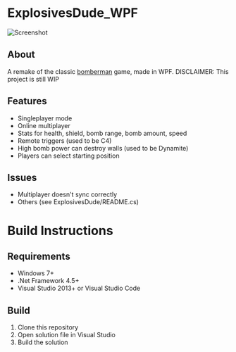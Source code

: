 # ExplosivesDude_WPF

![Screenshot](https://rumkugel13.github.io/content/images/explosivesdude_wpf_screenshot.png)

## About
A remake of the classic [bomberman](https://en.wikipedia.org/wiki/Bomberman) game, made in WPF.
DISCLAIMER: This project is still WIP

## Features
- Singleplayer mode
- Online multiplayer
- Stats for health, shield, bomb range, bomb amount, speed
- Remote triggers (used to be C4)
- High bomb power can destroy walls (used to be Dynamite)
- Players can select starting position

## Issues
- Multiplayer doesn't sync correctly
- Others (see ExplosivesDude/README.cs)

# Build Instructions

## Requirements
- Windows 7+
- .Net Framework 4.5+
- Visual Studio 2013+ or Visual Studio Code

## Build
1. Clone this repository
2. Open solution file in Visual Studio
3. Build the solution
